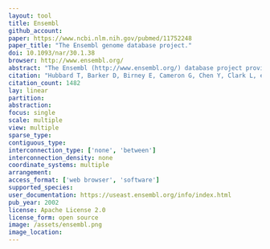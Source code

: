 ```yaml
---
layout: tool 
title: Ensembl
github_account: 
paper: https://www.ncbi.nlm.nih.gov/pubmed/11752248
paper_title: "The Ensembl genome database project."
doi: 10.1093/nar/30.1.38
browser: http://www.ensembl.org/
abstract: "The Ensembl (http://www.ensembl.org/) database project provides a bioinformatics framework to organise biology around the sequences of large genomes. It is a comprehensive source of stable automatic annotation of the human genome sequence, with confirmed gene predictions that have been integrated with external data sources, and is available as either an interactive web site or as flat files. It is also an open source software engineering project to develop a portable system able to handle very large genomes and associated requirements from sequence analysis to data storage and visualisation. The Ensembl site is one of the leading sources of human genome sequence annotation and provided much of the analysis for publication by the international human genome project of the draft genome. The Ensembl system is being installed around the world in both companies and academic sites on machines ranging from supercomputers to laptops."
citation: "Hubbard T, Barker D, Birney E, Cameron G, Chen Y, Clark L, et al. The Ensembl genome database project. Nucleic Acids Res. academic.oup.com; 2002;30: 38–41."
citation_count: 1482
lay: linear
partition: 
abstraction: 
focus: single
scale: multiple
view: multiple
sparse_type: 
contiguous_type: 
interconnection_type: ['none', 'between']
interconnection_density: none
coordinate_systems: multiple
arrangement: 
access_format: ['web browser', 'software']
supported_species: 
user_documentation: https://useast.ensembl.org/info/index.html
pub_year: 2002
license: Apache License 2.0
license_form: open source
image: /assets/ensembl.png
image_location: 
---
```


